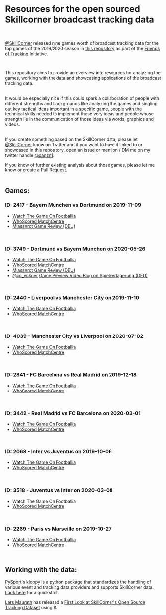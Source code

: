<h1>Resources for the open sourced Skillcorner broadcast tracking data</h1>
<br>

[@SkillCorner](https://twitter.com/SkillCorner) released nine games worth of broadcast tracking data for the top games of the 2019/2020 season in [this repository](https://github.com/SkillCorner/opendata) as part of the [Friends of Tracking](https://www.youtube.com/channel/UCUBFJYcag8j2rm_9HkrrA7w) Initiative.  

<br>

This repository aims to provide an overview into resources for analyzing the games, working with the data and showcasing applications of the broadcast tracking data.  
<br>

It would be especially nice if this could spark a collaboration of people with different strengths and backgrounds like analyzing the games and singling out key tactical ideas important in a specific game, people with the technical skills needed to implement those very ideas and people whose strength lie in the communication of those ideas via words, graphics and videos.  
<br>

If you create something based on the SkillCorner data, please let [@SkillCorner](https://twitter.com/SkillCorner) know on Twitter and if you want to have it linked to or showcased in this repository, open an issue or mention / DM me on my twitter handle [@danzn1](https://twitter.com/danzn1).

If you know of further existing analysis about those games, please let me know or create a Pull Request.
<br>
<br>
<h2>Games:</h2>

<h3>ID: 2417 - Bayern Munchen vs Dortmund on 2019-11-09</h3>

- [Watch The Game On Footballia](https://footballia.net/matches/bayern-munchen-borussia-dortmund-bundesliga-2019-2020)
- [WhoScored MatchCentre](https://www.whoscored.com/Matches/1388229/Live/Germany-Bundesliga-2019-2020-Bayern-Munich-Borussia-Dortmund)  
- [Miasanrot Game Review (DEU)](https://miasanrot.de/bayern-bvb-analyse-bundesliga/)

<br>
<h3>ID: 3749 - Dortmund vs Bayern Munchen on 2020-05-26</h3>

- [Watch The Game On Footballia](https://footballia.net/matches/borussia-dortmund-bayern-munchen-bundesliga-2019-2020)
- [WhoScored MatchCentre](https://www.whoscored.com/Matches/1388424/Live/Germany-Bundesliga-2019-2020-Borussia-Dortmund-Bayern-Munich)  
- [Miasanrot Game Review (DEU)](https://miasanrot.de/10-bayern-schlaegt-dortmund-im-spiel-um-deutsche-meisterschaft/)  
- [@cc_eckner](https://twitter.com/cc_eckner) [Game Preview Video Blog on Spielverlagerung (DEU)](https://spielverlagerung.de/2020/05/24/dortmund-gegen-bayern-welche-faktoren-entscheiden-das-duell/)  

<br>
<h3>ID: 2440 - Liverpool vs Manchester City on 2019-11-10</h3>

- [Watch The Game On Footballia](https://footballia.net/matches/liverpool-fc-manchester-city-premier-league-2019-2020)
- [WhoScored MatchCentre](https://www.whoscored.com/Matches/1376001/Live/England-Premier-League-2019-2020-Liverpool-Manchester-City)

<br>
<h3>ID: 4039 - Manchester City vs Liverpool on 2020-07-02</h3>

- [Watch The Game On Footballia](https://footballia.net/matches/manchester-city-liverpool-fc-premier-league-2019-2020)
- [WhoScored MatchCentre](https://www.whoscored.com/Matches/1376248/Live/England-Premier-League-2019-2020-Manchester-City-Liverpool)

<br>
<h3>ID: 2841 - FC Barcelona vs Real Madrid on 2019-12-18</h3>

- [Watch The Game On Footballia](https://footballia.net/matches/fc-barcelona-real-madrid-liga-1-division-2019-2020)
- [WhoScored MatchCentre](https://www.whoscored.com/Matches/1394515/Live/Spain-LaLiga-2019-2020-Barcelona-Real-Madrid)

<br>
<h3>ID: 3442 - Real Madrid vs FC Barcelona on 2020-03-01</h3>

- [Watch The Game On Footballia](https://footballia.net/matches/real-madrid-fc-barcelona-liga-1-division-2019-2020)
- [WhoScored MatchCentre](https://www.whoscored.com/Matches/1394360/Live/Spain-LaLiga-2019-2020-Real-Madrid-Barcelona)

<br>
<h3>ID: 2068 - Inter vs Juventus on 2019-10-06</h3>

- [Watch The Game On Footballia](https://footballia.net/matches/fc-internazionale-juventus-fc-serie-a-2019-2020)
- [WhoScored MatchCentre](https://www.whoscored.com/Matches/1415759/Live/Italy-Serie-A-2019-2020-Inter-Juventus)

<br>
<h3>ID: 3518 - Juventus vs Inter on 2020-03-08</h3>

- [Watch The Game On Footballia](https://footballia.net/matches/juventus-fc-fc-internazionale-serie-a-2019-2020)
- [WhoScored MatchCentre](https://www.whoscored.com/Matches/1415944/Live/Italy-Serie-A-2019-2020-Juventus-Inter)

<br>
<h3>ID: 2269 - Paris vs Marseille on 2019-10-27</h3>

- [Watch The Game On Footballia](https://footballia.net/matches/paris-saint-germain-olympique-de-marseille-ligue-1-2019-2020)
- [WhoScored MatchCentre](https://www.whoscored.com/Matches/1376701/Live/France-Ligue-1-2019-2020-Paris-Saint-Germain-Marseille)

<br>

<h2>Working with the data:</h2>

[PySport's](https://twitter.com/PySportOrg) [kloppy](https://github.com/PySport/kloppy) is a python package that standardizes the handling of various event and tracking data providers and supports SkillCorner data. [Look here](https://kloppy.pysport.org/quickstart/broadcast_tracking_data/) for a quickstart.

[Lars Maurath](https://twitter.com/thesignigame) has released a [First Look at SkillCorner's Open Source Tracking Dataset](https://www.thesignificantgame.com/portfolio/first-look-at-skillcorner-s-free-tracking-dataset/) using R.